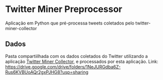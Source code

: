 # Twitter Miner Preprocessor
Aplicação em Python que pré-processa tweets coletados pelo twitter-miner-collector

## Dados

Pasta compartiilhada com os dados coletados do Twitter utilizando a aplicação [Twitter Miner Collector](https://github.com/CaioMelo8/twitter-miner-collector), e processados por esta aplicação.
Link: https://drive.google.com/drive/folders/1NeJURGdba6Z-Rus6KVBUoAQr2gxPJHG8?usp=sharing
